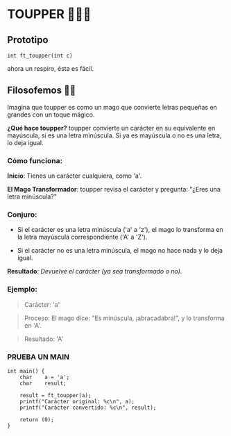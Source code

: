 # TOUPPER 🔡✨🔠
## Prototipo
``` int	ft_toupper(int c) ```

ahora un respiro, ésta es fácil.
## Filosofemos 🚬🌿
Imagina que toupper es como un mago que convierte letras pequeñas en grandes con un toque mágico.

**¿Qué hace toupper?**
toupper convierte un carácter en su equivalente en mayúscula, si es una letra minúscula. Si ya es mayúscula o no es una letra, lo deja igual.

### Cómo funciona:
**Inicio**: Tienes un carácter cualquiera, como 'a'.

**El Mago Transformador**: toupper revisa el carácter y pregunta: "¿Eres una letra minúscula?"

### Conjuro:

- Si el carácter es una letra minúscula ('a' a 'z'), el mago lo transforma en la letra mayúscula correspondiente ('A' a 'Z').

- Si el carácter no es una letra minúscula, el mago no hace nada y lo deja igual.

**Resultado**: *Devuelve el carácter (ya sea transformado o no).*

### Ejemplo:
>Carácter: 'a'

>Proceso: El mago dice: "Es minúscula, ¡abracadabra!", y lo transforma en 'A'.

>Resultado: 'A'

### PRUEBA UN MAIN
```
int main() {
	char	a = 'a';
	char	result;

	result = ft_toupper(a);
	printf("Carácter original: %c\n", a);
	printf("Carácter convertido: %c\n", result);

	return (0);
}
``` 
